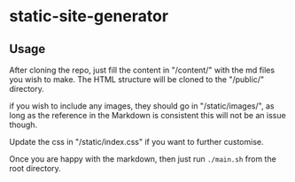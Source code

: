 # static-site-generator

## Usage
After cloning the repo, just fill the content in "/content/" with the md files you wish to make. The HTML structure will be cloned to the "/public/" directory.

if you wish to include any images, they should go in "/static/images/", as long as the reference in the Markdown is consistent this will not be an issue though.

Update the css in "/static/index.css" if you want to further customise.

Once you are happy with the markdown, then just run `./main.sh` from the root directory.
